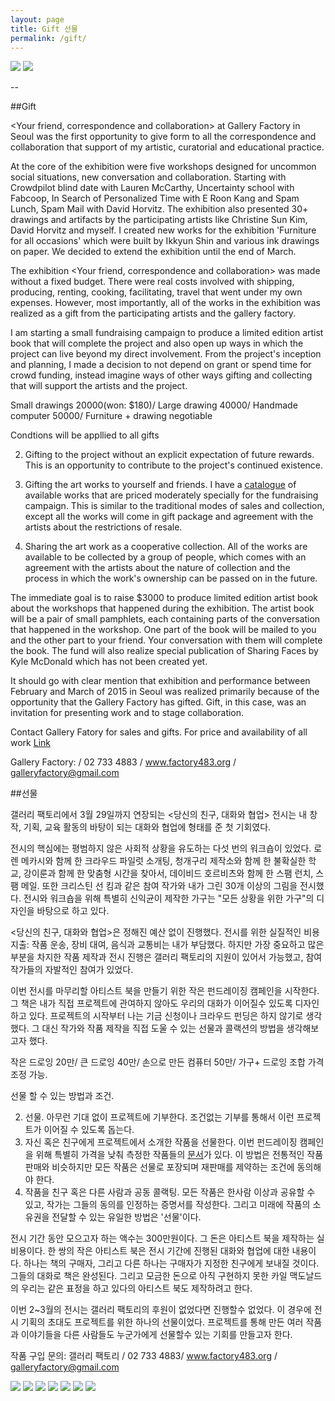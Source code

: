 ```yaml
---
layout: page
title: Gift 선물
permalink: /gift/
---
```

 
<img src="https://farm9.staticflickr.com/8598/16618508028_20604877a5_z.jpg">
<img src="https://farm9.staticflickr.com/8610/16598856207_1544b56d86_z.jpg">


--

##Gift 

<Your friend, correspondence and collaboration> at Gallery Factory in Seoul was the first opportunity to give form to all the correspondence and collaboration that support of my artistic, curatorial and educational practice.   


At the core of the exhibition were five workshops designed for uncommon social situations, new conversation and collaboration. Starting with Crowdpilot blind date with Lauren McCarthy, Uncertainty school with Fabcoop, In Search of Personalized Time with E Roon Kang and Spam Lunch, Spam Mail with David Horvitz. The exhibition also presented 30+ drawings and artifacts by the participating artists like Christine Sun Kim, David Horvitz and myself. I created new works for the exhibition 'Furniture for all occasions' which were built by Ikkyun Shin and various ink drawings on paper. We decided to extend the exhibition until the end of March.

The exhibition <Your friend, correspondence and collaboration> was made without a fixed budget. There were real costs involved with shipping, producing, renting, cooking, facilitating, travel that went under my own expenses. However, most importantly, all of the works in the exhibition was realized as a gift from the participating artists and the gallery factory.  

I am starting a small fundraising campaign to produce a limited edition artist book that will complete the project and also open up ways in which the project can live beyond my direct involvement. From the project's inception and planning, I made a decision to not depend on grant or spend time for crowd funding, instead imagine ways of other ways gifting and collecting that will support the artists and the project.


Small drawings 20000(won: $180)/ Large drawing 40000/ Handmade computer 50000/ Furniture + drawing negotiable 
 
Condtions will be appllied to all gifts 

2. Gifting to the project without an explicit expectation of future rewards. This is an opportunity to contribute to the project's continued existence.   
3. Gifting the art works to yourself and friends. I have a [catalogue](https://docs.google.com/spreadsheets/d/164vIsumvzHQCNAIPEygOurHjhHrP50XhZZWfayQmzEE/) of available works that are priced moderately specially for the fundraising campaign. This is similar to the traditional modes of sales and collection, except all the works will come in gift package and agreement with the artists about the restrictions of resale.   
  
3. Sharing the art work as a cooperative collection. All of the works are available to be collected by a group of people, which comes with an agreement with the artists about the nature of collection and the process in which the work's ownership can be passed on in the future. 

The immediate goal is to raise $3000 to produce limited edition artist book about the workshops that happened during the exhibition. The artist book will be a pair of small pamphlets, each containing parts of the conversation that happened in the workshop. One part of the book will be mailed to you and the other part to your friend. Your conversation with them will complete the book. The fund will also realize special publication of Sharing Faces by Kyle McDonald which has not been created yet.  

It should go with clear mention that exhibition and performance between February and March of 2015 in Seoul was realized primarily because of the opportunity that the Gallery Factory has gifted.  Gift, in this case, was an invitation for presenting work and to stage collaboration. 

Contact Gallery Fatory for sales and gifts.
For price and availability of all work [Link](https://docs.google.com/spreadsheets/d/164vIsumvzHQCNAIPEygOurHjhHrP50XhZZWfayQmzEE/edit?usp=sharing)


Gallery Factory: / 02 733 4883 / www.factory483.org / galleryfactory@gmail.com 


##선물 

갤러리 팩토리에서 3월 29일까지 연장되는 <당신의 친구, 대화와 협업> 전시는 내 창작, 기획, 교육 활동의 바탕이 되는 대화와 협업에 형태를 준 첫 기회였다.

전시의 핵심에는 평범하지 않은 사회적 상황을 유도하는 다섯 번의 워크숍이 있었다. 로렌 메카시와 함께 한 크라우드 파일럿 소개팅, 청개구리 제작소와 함께 한 불확실한 학교, 강이룬과 함께 한 맞춤형 시간을 찾아서, 데이비드 호르비츠와 함께 한 스팸 런치, 스팸 메일. 또한 크리스틴 선 킴과 같은 참여 작가와 내가 그린 30개 이상의 그림을 전시했다. 전시와 워크숍을 위해 특별히 신익균이 제작한 가구는 "모든 상황을 위한 가구"의 디자인을 바탕으로 하고 있다. 

<당신의 친구, 대화와 협업>은 정해진 예산 없이 진행했다. 전시를 위한 실질적인 비용 지출: 작품 운송, 장비 대여, 음식과 교통비는 내가 부담했다. 하지만 가장 중요하고 많은 부분을 차지한 작품 제작과 전시 진행은 갤러리 팩토리의 지원이 있어서 가능했고, 참여 작가들의 자발적인 참여가 있었다. 

이번 전시를 마무리할 아티스트 북을 만들기 위한 작은 펀드레이징 캠페인을 시작한다. 그 책은 내가 직접 프로젝트에 관여하지 않아도 우리의 대화가 이어질수 있도록 디자인하고 있다. 프로젝트의 시작부터 나는 기금 신청이나 크라우드 펀딩은 하지 않기로 생각했다. 그 대신 작가와 작품 제작을 직접 도울 수 있는 선물과 콜랙션의 방법을 생각해보고자 했다.

작은 드로잉 20만/ 큰 드로잉 40만/ 손으로 만든 컴퓨터 50만/ 가구+ 드로잉 조합 가격 조정 가능. 

선물 할 수 있는 방법과 조건. 

2. 선물. 아무런 기대 없이 프로젝트에 기부한다. 조건없는 기부를 통해서 이런 프로젝트가 이어질 수 있도록 돕는다. 
3. 자신 혹은 친구에게 프로젝트에서 소개한 작품을 선물한다. 이번 펀드레이징 캠페인을 위해 특별히 가격을 낮춰 측정한 작품들의 [문서](https://docs.google.com/spreadsheets/d/164vIsumvzHQCNAIPEygOurHjhHrP50XhZZWfayQmzEE/)가 있다. 이 방법은 전통적인 작품 판매와 비슷하지만 모든 작품은 선물로 포장되며 재판매를 제약하는 조건에 동의해야 한다. 
4. 작품을 친구 혹은 다른 사람과 공동 콜랙팅. 모든 작품은 한사람 이상과 공유할 수 있고, 작가는 그들의 동의를 인정하는 증명서를 작성한다. 그리고 미래에 작품의 소유권을 전달할 수 있는 유일한 방법은 '선물'이다. 

전시 기간 동안 모으고자 하는 액수는 300만원이다. 그 돈은 아티스트 북을 제작하는 실비용이다. 한 쌍의 작은 아티스트 북은 전시 기간에 진행된 대화와 협업에 대한 내용이다. 하나는 책의 구매자, 그리고 다른 하나는 구매자가 지정한 친구에게 보내질 것이다. 그들의 대화로 책은 완성된다. 그리고 모금한 돈으로 아직 구현하지 못한 카일 맥도날드의 우리는 같은 표정을 하고 있다의 아티스트 북도 제작하려고 한다.

이번 2~3월의 전시는 갤러리 팩토리의 후원이 없었다면 진행할수 없었다. 이 경우에 전시 기획의 초대도 프로젝트를 위한 하나의 선물이었다. 프로젝트를 통해 만든 여러 작품과 이야기들을 다른 사람들도 누군가에게 선물할수 있는 기회를 만들고자 한다.

작품 구입 문의: 갤러리 팩토리 / 02 733 4883/ www.factory483.org / galleryfactory@gmail.com 

 
  <img src="https://farm9.staticflickr.com/8748/16804993822_1439aa8a19_c.jpg">
  <img src="https://farm8.staticflickr.com/7635/16777525652_9058bd5b9f_c.jpg">
  <img src="https://farm9.staticflickr.com/8604/16780210176_16b7eddc97_z.jpg">
  <img src="https://farm9.staticflickr.com/8700/16592664190_6a07b8885e_c.jpg">
  <img src="https://farm8.staticflickr.com/7602/16592643740_f4529fc849_c.jpg">
  <img src="https://farm8.staticflickr.com/7387/16381334215_0cddc7c036_c.jpg">
  <img src="https://farm9.staticflickr.com/8574/16337009335_69bffb3341_b.jpg">